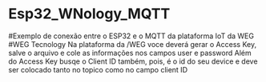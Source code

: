 # Esp32_WNology_MQTT
#Exemplo de conexão entre o ESP32 e o MQTT da plataforma IoT da WEG
#WEG Tecnology
Na plataforma da /WEG voce deverá gerar o Access Key, salve o arquivo e  cole as informações nos campos user e password
Além do Access Key busqe o Client ID também, pois, é o id do seu device e deve ser colocado tanto no topico como no campo client ID
